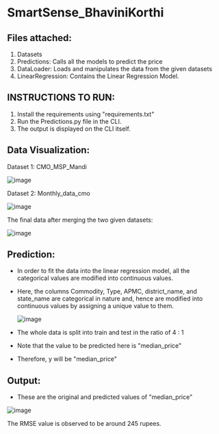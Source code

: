 # SmartSense_BhaviniKorthi


## Files attached:
1. Datasets
2. Predictions: Calls all the models to predict the price
3. DataLoader: Loads and manipulates the data from the given datasets
4. LinearRegression: Contains the Linear Regression Model.


## INSTRUCTIONS TO RUN:
1. Install the requirements using "requirements.txt"
2. Run the Predictions.py file in the CLI.
3. The output is displayed on the CLI itself.

## Data Visualization:
Dataset 1: CMO_MSP_Mandi

![image](https://github.com/BhaviniKorthi/SmartSense_BhaviniKorthi/assets/76489649/cfe04f25-028b-471f-b867-9f6025eeab61)

Dataset 2: Monthly_data_cmo

![image](https://github.com/BhaviniKorthi/SmartSense_BhaviniKorthi/assets/76489649/21d73cae-f7b9-456c-add9-4f3269603dfb)


The final data after merging the two given datasets:

![image](https://github.com/BhaviniKorthi/SmartSense_BhaviniKorthi/assets/76489649/2e9201d9-a4ec-4ff1-a0f6-450ea020edec)


## Prediction:

* In order to fit the data into the linear regression model, all the categorical values are modified into continuous values.
* Here, the columns Commodity, Type, APMC, district_name, and state_name are categorical in nature and, hence are modified into continuous values by assigning a unique value to them.
  
  ![image](https://github.com/BhaviniKorthi/SmartSense_BhaviniKorthi/assets/76489649/3c748ed0-3926-452a-92b5-d725a8a5f46e)


* The whole data is split into train and test in the ratio of 4 : 1
* Note that the value to be predicted here is "median_price"
* Therefore, y will be "median_price"

## Output:
* These are the original and predicted values of "median_price"

![image](https://github.com/BhaviniKorthi/SmartSense_BhaviniKorthi/assets/76489649/d74bec30-1b67-47da-88ab-e73cd50c9749)


The RMSE value is observed to be around 245 rupees.


